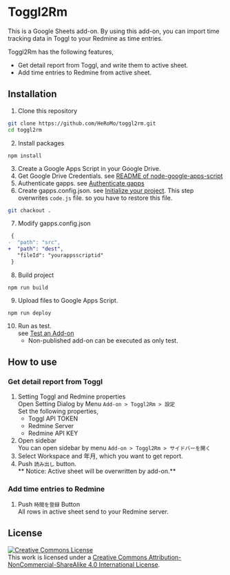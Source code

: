 # Toggl2Rm

This is a Google Sheets add-on.
By using this add-on, you can import time tracking data in Toggl to your Redmine as time entries.

Toggl2Rm has the following features,

- Get detail report from Toggl, and write them to active sheet.
- Add time entries to Redmine from active sheet.

## Installation

1. Clone this repository
  ```bash
  git clone https://github.com/HeRoMo/toggl2rm.git
  cd toggl2rm
  ```
2. Install packages
  ```
  npm install
  ```
3. Create a Google Apps Script in your Google Drive.
4. Get Google Drive Credentials.
   see [README of node-google-apps-script](https://github.com/danthareja/node-google-apps-script#1-get-google-drive-credentials)
5. Authenticate gapps. see [Authenticate gapps](https://github.com/danthareja/node-google-apps-script#2-authenticate-gapps)
6. Create gapps.config.json. see [Initialize your project](https://github.com/danthareja/node-google-apps-script#3-initialize-your-project).
   This step overwrites `code.js` file. so you have to restore this file.
  ```bash
  git chackout .
  ```
7. Modify gapps.config.json
  ```diff
   {
  -  "path": "src",
  +  "path": "dest",
     "fileId": "yourappsscriptid"
   }
  ```
8. Build project
  ```
  npm run build
  ```
9. Upload files to Google Apps Script.
  ```
  npm run deploy
  ```
10. Run as test.<br>
    see [Test an Add\-on](https://developers.google.com/apps-script/add-ons/test)
    * Non-published add-on can be executed as only test.

## How to use

### Get detail report from Toggl

1. Setting Toggl and Redmine properties<br>
   Open Setting Dialog by Menu `Add-on > Toggl2Rm > 設定`<br>
   Set the following properties,
   * Toggl API TOKEN
   * Redmine Server
   * Redmine API KEY
2. Open sidebar<br>
   You can open sidebar by menu `Add-on > Toggl2Rm > サイドバーを開く`
3. Select Workspace and 年月, which you want to get report.
4. Push `読み出し` button.<br>
   ** Notice: Active sheet will be overwritten by add-on.**

### Add time entries to Redmine

1. Push `時間を登録` Button<br>
   All rows in active sheet  send to your Redmine server.

## License
<a rel="license" href="http://creativecommons.org/licenses/by-nc-sa/4.0/"><img alt="Creative Commons License" style="border-width:0" src="https://i.creativecommons.org/l/by-nc-sa/4.0/88x31.png" /></a><br />This work is licensed under a <a rel="license" href="http://creativecommons.org/licenses/by-nc-sa/4.0/">Creative Commons Attribution-NonCommercial-ShareAlike 4.0 International License</a>.
